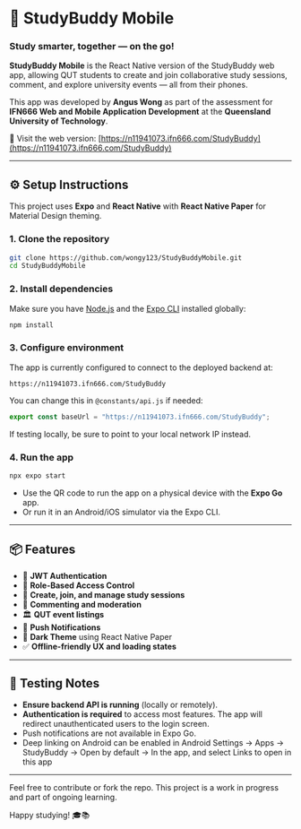 # 📱 StudyBuddy Mobile

### Study smarter, together — on the go!

**StudyBuddy Mobile** is the React Native version of the StudyBuddy web app, allowing QUT students to create and join collaborative study sessions, comment, and explore university events — all from their phones.

This app was developed by **Angus Wong** as part of the assessment for **IFN666 Web and Mobile Application Development** at the **Queensland University of Technology**.

🔗 Visit the web version: [https://n11941073.ifn666.com/StudyBuddy](https://n11941073.ifn666.com/StudyBuddy)

---

## ⚙️ Setup Instructions

This project uses **Expo** and **React Native** with **React Native Paper** for Material Design theming.

### 1. Clone the repository

```bash
git clone https://github.com/wongy123/StudyBuddyMobile.git
cd StudyBuddyMobile
```

### 2. Install dependencies

Make sure you have [Node.js](https://nodejs.org/) and the [Expo CLI](https://docs.expo.dev/get-started/installation/) installed globally:

```bash
npm install
```

### 3. Configure environment

The app is currently configured to connect to the deployed backend at:

```
https://n11941073.ifn666.com/StudyBuddy
```

You can change this in `@constants/api.js` if needed:

```js
export const baseUrl = "https://n11941073.ifn666.com/StudyBuddy";
```

If testing locally, be sure to point to your local network IP instead.

### 4. Run the app

```bash
npx expo start
```

* Use the QR code to run the app on a physical device with the **Expo Go** app.
* Or run it in an Android/iOS simulator via the Expo CLI.

---

## 📦 Features

* 🔐 **JWT Authentication**
* 👥 **Role-Based Access Control**
* 📆 **Create, join, and manage study sessions**
* 💬 **Commenting and moderation**
* 🏛️ **QUT event listings**
* 🔔 **Push Notifications**
* 🌙 **Dark Theme** using React Native Paper
* ✅ **Offline-friendly UX and loading states**

---

## 🧪 Testing Notes

* **Ensure backend API is running** (locally or remotely).
* **Authentication is required** to access most features. The app will redirect unauthenticated users to the login screen.
* Push notifications are not available in Expo Go.  
* Deep linking on Android can be enabled in Android Settings -> Apps -> StudyBuddy -> Open by default -> In the app, and select Links to open in this app

---

Feel free to contribute or fork the repo. This project is a work in progress and part of ongoing learning.

Happy studying! 🎓📚
